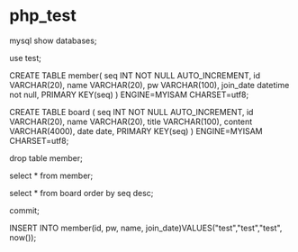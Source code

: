 # php_test

mysql
show databases;

use test;

CREATE TABLE member(
	seq INT NOT NULL AUTO_INCREMENT,
	id VARCHAR(20),
    name VARCHAR(20),
	pw VARCHAR(100),
	join_date datetime not null, 
	PRIMARY KEY(seq)
) ENGINE=MYISAM CHARSET=utf8;

CREATE TABLE board (
	seq INT NOT NULL AUTO_INCREMENT,
	id VARCHAR(20),
	name VARCHAR(20),
    title VARCHAR(100),
	content VARCHAR(4000),
	date date,
	PRIMARY KEY(seq)
) ENGINE=MYISAM CHARSET=utf8;

drop table member;

select * from member;

select * from board order by seq desc;

commit;

INSERT INTO member(id, pw, name, join_date)VALUES("test","test","test", now());